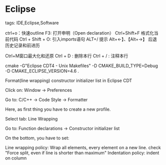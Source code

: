 # Eclipse

tags: IDE,Eclipse,Software

<!--sec data-title="快捷鍵" data-id="1" data-nopdf="true" data-collapse=false ces-->

ctrl+o：快速outline
 F3: 打开申明（Open declaration）
Ctrl+Shift+F 格式化当前代码
Ctrl + Shift + O: 引入imports语句
ALT+/ 提示
Alt+←】、【Alt+→】 后退历史记录和前进历

Ctrl+M窗口最大化和还原
Ctrl + D : 删除本行 
Ctrl + / : 注释本行 

 cmake -G"Eclipse CDT4 - Unix Makefiles" -D CMAKE_BUILD_TYPE=Debug  -D CMAKE_ECLIPSE_VERSION=4.6 .

<!--endsec-->

<!--sec data-title="Initializer" data-id="2" data-nopdf="true" data-collapse=false ces-->
Format(line wrapping) constructor initializer list in Eclipse CDT

Click on:
Window -> Preferences

Go to:
C/C++ -> Code Style -> Formatter

Here, as first thing you have to create a new profile.

Select tab:
Line Wrapping

Go to:
Function declarations -> Constructor initializer list

On the bottom, you have to set:

Line wrapping policy: Wrap all elements, every element on a new line.
check "Force split, even if line is shorter than maximum"
Indentation policy: indent on column

<!--endsec-->